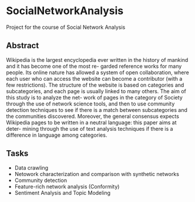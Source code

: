 # SocialNetworkAnalysis
Project for the course of Social Network Analysis

## Abstract
Wikipedia is the largest encyclopedia ever written in the history of mankind and it has become one of the most re- garded reference works for many people. Its online nature has allowed a system of open collaboration, where each user who can access the website can become a contributor (with a few restrictions). The structure of the website is based on categories and subcategories, and each page is usually linked to many others. The aim of this study is to analyze the net- work of pages in the category of Society through the use of network science tools, and then to use community detection techniques to see if there is a match between subcategories and the communities discovered.
Moreover, the general consensus expects Wikipedia pages to be written in a neutral language: this paper aims at deter- mining through the use of text analysis techniques if there is a difference in language among categories.

## Tasks
+ Data crawling
+ Netowork characterization and comparison with synthetic networks
+ Community detection
+ Feature-rich network analysis (Conformity)
+ Sentiment Analysis and Topic Modeling
